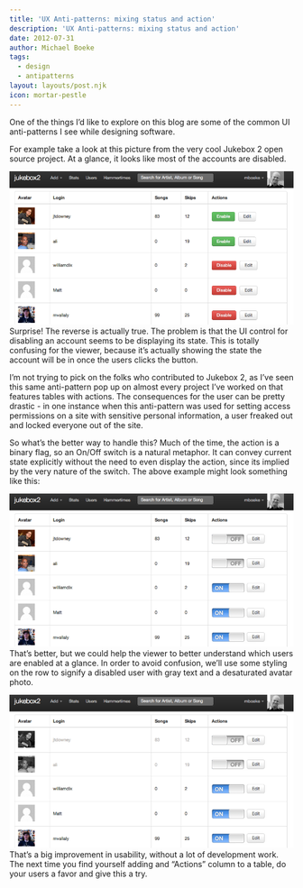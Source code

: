```yaml
---
title: 'UX Anti-patterns: mixing status and action'
description: 'UX Anti-patterns: mixing status and action'
date: 2012-07-31
author: Michael Boeke
tags:
  - design
  - antipatterns
layout: layouts/post.njk
icon: mortar-pestle
---
```

One of the things I’d like to explore on this blog are some of the common UI anti-patterns I see while designing software.

For example take a look at this picture from the very cool Jukebox 2 open source project. At a glance, it looks like most of the accounts are disabled.

![Jukebox users table](/img/users.png)
Surprise! The reverse is actually true. The problem is that the UI control for disabling an account seems to be displaying its state. This is totally confusing for the viewer, because it’s actually showing the state the account will be in once the users clicks the button.

I’m not trying to pick on the folks who contributed to Jukebox 2, as I’ve seen this same anti-pattern pop up on almost every project I’ve worked on that features tables with actions. The consequences for the user can be pretty drastic - in one instance when this anti-pattern was used for setting access permissions on a site with sensitive personal information, a user freaked out and locked everyone out of the site.

So what’s the better way to handle this? Much of the time, the action is a binary flag, so an On/Off switch is a natural metaphor. It can convey current state explicitly without the need to even display the action, since its implied by the very nature of the switch. The above example might look something like this:

![Switches added to users table](/img/switches.png)
That’s better, but we could help the viewer to better understand which users are enabled at a glance. In order to avoid confusion, we’ll use some styling on the row to signify a disabled user with gray text and a desaturated avatar photo.

![Disabled users are grayed out](/img/disabled_users.png)
That’s a big improvement in usability, without a lot of development work. The next time you find yourself adding and “Actions” column to a table, do your users a favor and give this a try.